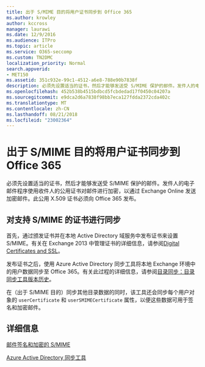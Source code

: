 ```yaml
---
title: 出于 S/MIME 目的将用户证书同步到 Office 365
ms.author: krowley
author: kccross
manager: laurawi
ms.date: 12/9/2016
ms.audience: ITPro
ms.topic: article
ms.service: O365-seccomp
ms.custom: TN2DMC
localization_priority: Normal
search.appverid:
- MET150
ms.assetid: 351c932e-99c1-4512-a6e8-788e90b7838f
description: 必须先设置适当的证书，然后才能够发送受 S/MIME 保护的邮件。发件人的电子邮件程序使用收件人的公用证书对邮件进行加密，以通过 Exchange Online 发送加密邮件。此公用 X.509 证书必须向 Office 365 发布。
ms.openlocfilehash: 452b538b4515bdbcd5fcbdedad17f0450c04207a
ms.sourcegitcommit: e9dca2d6a7838f98bb7eca127fdda2372cda402c
ms.translationtype: MT
ms.contentlocale: zh-CN
ms.lasthandoff: 08/21/2018
ms.locfileid: "23002364"
---
```

# <a name="sync-user-certificates-to-office-365-for-smime"></a>出于 S/MIME 目的将用户证书同步到 Office 365

必须先设置适当的证书，然后才能够发送受 S/MIME 保护的邮件。发件人的电子邮件程序使用收件人的公用证书对邮件进行加密，以通过 Exchange Online 发送加密邮件。此公用 X.509 证书必须向 Office 365 发布。
  
## <a name="to-sync-certificates-that-support-smime"></a>对支持 S/MIME 的证书进行同步

首先，通过颁发证书并在本地 Active Directory 域服务中发布证书来设置 S/MIME。有关在 Exchange 2013 中管理证书的详细信息，请参阅[Digital Certificates and SSL](http://technet.microsoft.com/library/a9e2e08c-d46a-4135-a387-eb653212b676.aspx)。
  
发布证书之后，使用 Azure Active Directory 同步工具将本地 Exchange 环境中的用户数据同步至 Office 365。有关此过程的详细信息，请参阅[目录同步：目录同步工具版本历史](https://go.microsoft.com/fwlink/p/?LinkId=392587)。
  
在（出于 S/MIME 目的）同步其他目录数据的同时，该工具还会同步每个用户对象的  `userCertificate` 和  `userSMIMECertificate` 属性，以便这些数据可用于签名和加密邮件。 
  
## <a name="more-information"></a>详细信息

[邮件签名和加密的 S/MIME](s-mime-for-message-signing-and-encryption.md)
  
[Azure Active Directory 同步工具](https://go.microsoft.com/fwlink/p/?LinkId=392587)
  

